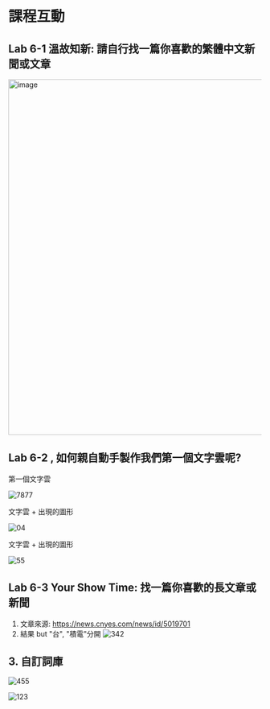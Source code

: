 # 課程互動

## Lab 6-1 溫故知新: 請自行找一篇你喜歡的繁體中文新聞或文章
<img width="707" alt="image" src="https://user-images.githubusercontent.com/89304181/204117252-1fb15f0c-7633-4af0-b7a1-a9d2ee05bd6a.png">


## Lab 6-2 , 如何親自動手製作我們第一個文字雲呢?
第一個文字雲

![7877](https://user-images.githubusercontent.com/89304181/204117289-88c91508-59c3-473c-8a2c-72861fad9e5f.png)

文字雲 + 出現的圖形

![04](https://user-images.githubusercontent.com/89304181/204117291-2a0450d4-2bf9-4d4b-a09c-7ce8355b4232.png)

文字雲 + 出現的圖形

![55](https://user-images.githubusercontent.com/89304181/204117296-317da0ca-5d72-41ee-9bb6-2b6378836c3d.png)


## Lab 6-3 Your Show Time: 找一篇你喜歡的長文章或新聞

1. 文章來源: https://news.cnyes.com/news/id/5019701
2. 結果 but "台", "積電"分開
![342](https://user-images.githubusercontent.com/89304181/204124655-a42ebdfe-4e64-4c3e-9e34-804269b8dc24.png)

## 3. 自訂詞庫
![455](https://user-images.githubusercontent.com/89304181/204124791-62bf61d0-cdb7-4ac8-9cea-589c1110fdf0.png)

![123](https://user-images.githubusercontent.com/89304181/204124757-e7a2091e-0e61-4dcc-81eb-7e0bbdbd42ca.png)


